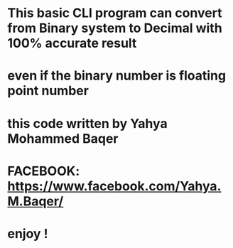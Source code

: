 # This basic CLI program can convert from Binary system to Decimal with 100% accurate result 
# even if the binary number is floating point number
# this code written by Yahya Mohammed Baqer
# FACEBOOK: https://www.facebook.com/Yahya.M.Baqer/  
# enjoy !